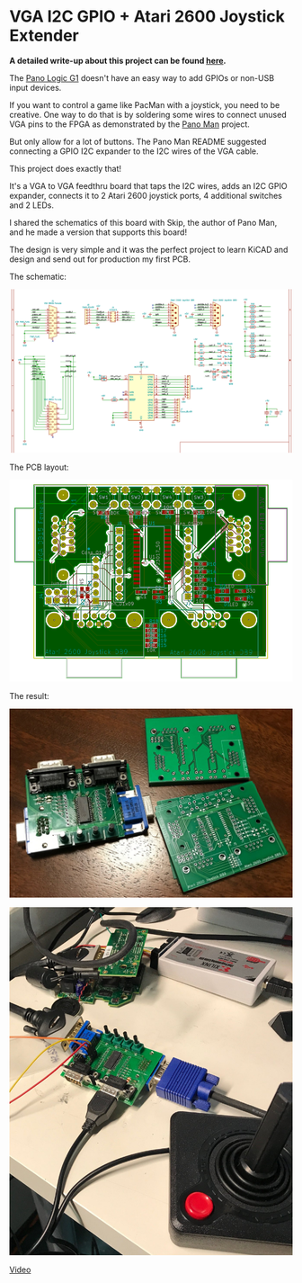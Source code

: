# VGA I2C GPIO + Atari 2600 Joystick Extender

**A detailed write-up about this project can be found [here](https://tomverbeure.github.io/2019/02/05/VGA-I2C-My-First-PCB.html).**

The [Pano Logic G1](https://github.com/tomverbeure/panologic) doesn't have an easy
way to add GPIOs or non-USB input devices.

If you want to control a game like PacMan with a joystick, you need to be creative.
One way to do that is by soldering some wires to connect unused VGA pins to the
FPGA as demonstrated by the [Pano Man](https://github.com/skiphansen/pano_man) project.

But only allow for a lot of buttons. The Pano Man README suggested connecting a
GPIO I2C expander to the I2C wires of the VGA cable.

This project does exactly that!


It's a VGA to VGA feedthru board that taps the I2C wires, adds an I2C GPIO expander, connects it
to 2 Atari 2600 joystick ports, 4 additional switches and 2 LEDs.

I shared the schematics of this board with Skip, the author of Pano Man, and he made a
version that supports this board!

The design is very simple and it was the perfect project to learn KiCAD and design and 
send out for production my first PCB.

The schematic:

![Schematic](./assets/Schematic.png)

The PCB layout:

![PCB Layout](./assets/PCB_layout.png)

The result:

![PCBs](./assets/PCBs.JPG)

![Joystick](./assets/Joystick.JPG)


[Video](https://player.vimeo.com/video/315809161)

